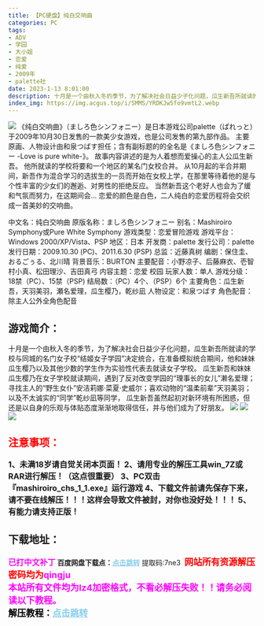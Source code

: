 ```yaml
---
title: 【PC硬盘】纯白交响曲
categories: PC
tags:
- ADV
- 学园
- 大小姐
- 恋爱
- 纯爱
- 2009年
- palette社
date: 2023-1-13 8:01:00
description: 十月是一个由秋入冬的季节，为了解决社会日益少子化问题，瓜生新吾所就读的学校与同城的名门女子校“结姬女子学园”决定统合，在准备模拟统合期间，他和妹妹瓜生樱乃以及其他少数的学生作为实验性代表去就读女子学校。瓜生新吾和妹妹瓜生樱乃在女子学校就读期间，遇到了反对改变学园的“理事长的女儿”濑名爱理；寻找主人的“野生女仆”安洁莉娜·菜夏·史威尔；喜欢动物的“温柔前辈”天羽美羽；以及不太诚实的“同学”乾纱凪等同学，瓜生新吾虽然起初对新环境有所困惑，但还是以自身的乐观与体贴态度渐渐地取得信任，并与他们成为了好朋友。
index_img: https://img.acgus.top/i/SMMS/YRDKJw5fo9vmtL2.webp
---
```

![](https://img.acgus.top/i/SMMS/YRDKJw5fo9vmtL2.webp)
《纯白交响曲》（ましろ色シンフォニー）是日本游戏公司palette（ぱれっと）于2009年10月30日发售的一款美少女游戏，也是公司发售的第九部作品。
主要原画、人物设计由和泉つばす担任；含有副标题的的全名是《ましろ色シンフォニー -Love is pure white-》。
故事内容讲述的是为人着想而爱操心的主人公瓜生新吾。
他所就读的学校将要和一个地区的某名门女校合并。
从10月起的半合并期间，新吾作为混合学习的选拔生的一员而开始在女校上学，在那里等待着他的是与个性丰富的少女们的邂逅、对男性的拒绝反应。
当然新吾这个老好人也会为了缓和气氛而努力，在这期间会…
恋爱的颜色是白色，二人纯白的恋爱历程将会交织成一首美妙的交响曲。

中文名：纯白交响曲
原版名称：ましろ色シンフォニー
别名：Mashiroiro Symphony或Pure White Symphony
游戏类型：恋爱冒险游戏
游戏平台：Windows 2000/XP/Vista、PSP
地区：日本
开发商：palette
发行公司：palette
发行日期：2009.10.30 (PC)、2011.6.30 (PSP)
总监：近藤真树
编剧：保住圭、おるごぅる、北川晴
背景音乐：BURTON
主要配音：小野凉子、后藤麻衣、壱智村小真、松田理沙、吉田真弓
内容主题：恋爱 校园
玩家人数：单人
游戏分级：18禁（PC）、15禁（PSP)
结局数：（PC）4个、（PSP）6个
主要角色：瓜生新吾，天羽美羽，瀬名爱理，瓜生樱乃，乾纱凪
人物设定：和泉つばす
角色配音：除主人公外全角色配音

## 游戏简介：
十月是一个由秋入冬的季节，为了解决社会日益少子化问题，瓜生新吾所就读的学校与同城的名门女子校“结姬女子学园”决定统合，在准备模拟统合期间，他和妹妹瓜生樱乃以及其他少数的学生作为实验性代表去就读女子学校。
瓜生新吾和妹妹瓜生樱乃在女子学校就读期间，遇到了反对改变学园的“理事长的女儿”濑名爱理；
寻找主人的“野生女仆”安洁莉娜·菜夏·史威尔；喜欢动物的“温柔前辈”天羽美羽；以及不太诚实的“同学”乾纱凪等同学，
瓜生新吾虽然起初对新环境有所困惑，但还是以自身的乐观与体贴态度渐渐地取得信任，并与他们成为了好朋友。
![](https://img.acgus.top/i/SMMS/DXA36SuPYFfpQbx.webp)
![](https://img.acgus.top/i/SMMS/Zmhvobdxg1jCseW.webp)
![](https://img.acgus.top/i/SMMS/dtKRVOpQXkJ5Yx9.webp)






## <font color=#FF0000 >注意事项：</font>
<font size=3><b>1、未满18岁请自觉关闭本页面！
2、请用专业的解压工具win_7Z或RAR进行解压！（这点很重要）
3、PC双击『mashiroiro_chs_1_1.exe』运行游戏
4、下载文件前请先保存下来，请不要在线解压！！！这样会导致文件被封，对你也没好处！！！
5、有能力请支持正版！</b></font>

## 下载地址：
<font color=#FF00FF size=3><b>已打中文补丁</b></font>
<b>百度网盘下载点：</b><a href="https://pan.baidu.com/s/1CB_LXDZRmkvlDwboFSUDFQ?pwd=7ne3" style="color: #87CEEB;"><b>点击跳转</b></a> 提取码:7ne3
<a style="padding: 0" href="https://post.qingju.org/AD/"><img style="max-width:100%" src="https://img.acgus.top/i/2024/07/478f689b8021d8d499ab43d21acf137a.gif" alt=""></a>
<b><font color=#FF0000 size=4>网站所有资源解压密码均为</b></font><b><font color=#FF00FF size=4>qingju</font><font color=#FF0000 ></font></b><br><b><font color=#FF00FF size=4>本站所有文件均为lz4加密格式，不看必解压失败！！请务必阅读以下教程。</b></font><br><b><font color=#000 size=4>解压教程：</b><a href="https://post.qingju.org/tutorial/000/" style="color: #87CEEB;"><b>点击跳转</b></a>